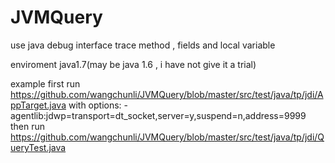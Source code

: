 # JVMQuery
use java debug interface trace method , fields and local variable

enviroment
 java1.7(may be java 1.6 , i have not give it a trial)
 
example
 first run https://github.com/wangchunli/JVMQuery/blob/master/src/test/java/tp/jdi/AppTarget.java with options:
        -agentlib:jdwp=transport=dt_socket,server=y,suspend=n,address=9999
 then run https://github.com/wangchunli/JVMQuery/blob/master/src/test/java/tp/jdi/QueryTest.java



 




